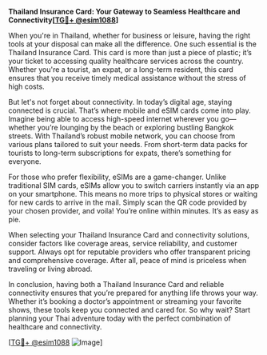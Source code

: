 **Thailand Insurance Card: Your Gateway to Seamless Healthcare and Connectivity[[TG💪+ @esim1088](https://t.me/s/esim1088)]**

When you're in Thailand, whether for business or leisure, having the right tools at your disposal can make all the difference. One such essential is the Thailand Insurance Card. This card is more than just a piece of plastic; it’s your ticket to accessing quality healthcare services across the country. Whether you're a tourist, an expat, or a long-term resident, this card ensures that you receive timely medical assistance without the stress of high costs.

But let's not forget about connectivity. In today’s digital age, staying connected is crucial. That’s where mobile and eSIM cards come into play. Imagine being able to access high-speed internet wherever you go—whether you’re lounging by the beach or exploring bustling Bangkok streets. With Thailand’s robust mobile network, you can choose from various plans tailored to suit your needs. From short-term data packs for tourists to long-term subscriptions for expats, there’s something for everyone.

For those who prefer flexibility, eSIMs are a game-changer. Unlike traditional SIM cards, eSIMs allow you to switch carriers instantly via an app on your smartphone. This means no more trips to physical stores or waiting for new cards to arrive in the mail. Simply scan the QR code provided by your chosen provider, and voila! You’re online within minutes. It’s as easy as pie.

When selecting your Thailand Insurance Card and connectivity solutions, consider factors like coverage areas, service reliability, and customer support. Always opt for reputable providers who offer transparent pricing and comprehensive coverage. After all, peace of mind is priceless when traveling or living abroad.

In conclusion, having both a Thailand Insurance Card and reliable connectivity ensures that you’re prepared for anything life throws your way. Whether it’s booking a doctor’s appointment or streaming your favorite shows, these tools keep you connected and cared for. So why wait? Start planning your Thai adventure today with the perfect combination of healthcare and connectivity.

[[TG💪+ @esim1088](https://t.me/s/esim1088) ![Image](https://i.postimg.cc/Y0z9fWf4/image.png)]